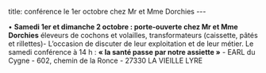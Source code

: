 title: conférence le 1er octobre chez Mr et Mme Dorchies
    ---
   
•	**Samedi 1er et dimanche 2 octobre : porte-ouverte chez Mr et Mme Dorchies** éleveurs de cochons et volailles, transformateurs (caissette, pâtés et rillettes)- L’occasion de discuter de leur exploitation et de leur métier. Le samedi conférence à 14 h : **« la santé passe par notre assiette »** - EARL du Cygne - 602, chemin de la Ronce - 27330 LA VIEILLE LYRE